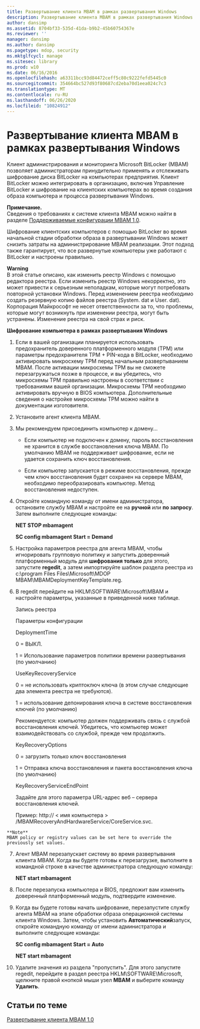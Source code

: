 ```yaml
---
title: Развертывание клиента MBAM в рамках развертывания Windows
description: Развертывание клиента MBAM в рамках развертывания Windows
author: dansimp
ms.assetid: 8704bf33-535d-41da-b9b2-45b60754367e
ms.reviewer: ''
manager: dansimp
ms.author: dansimp
ms.pagetype: mdop, security
ms.mktglfcycl: manage
ms.sitesec: library
ms.prod: w10
ms.date: 06/16/2016
ms.openlocfilehash: a63311bcc93d84472ceff5c80c9222fefd5445c0
ms.sourcegitcommit: 354664bc527d93f80687cd2eba70d1eea024c7c3
ms.translationtype: MT
ms.contentlocale: ru-RU
ms.lasthandoff: 06/26/2020
ms.locfileid: "10824912"
---
```

# Развертывание клиента MBAM в рамках развертывания Windows


Клиент администрирования и мониторинга Microsoft BitLocker (MBAM) позволяет администраторам принудительно применять и отслеживать шифрование диска BitLocker на компьютерах предприятия. Клиент BitLocker можно интегрировать в организацию, включив Управление BitLocker и шифрование на клиентских компьютерах во время создания образа компьютера и процесса развертывания Windows.

**Примечание.**  
Сведения о требованиях к системе клиента MBAM можно найти в разделе [Поддерживаемые конфигурации MBAM 1,0](mbam-10-supported-configurations.md).



Шифрование клиентских компьютеров с помощью BitLocker во время начальной стадии обработки образа в развертывании Windows может снизить затраты на администрирование MBAM реализации. Этот подход также гарантирует, что все развернутые компьютеры уже работают с BitLocker и настроены правильно.

**Warning**  
В этой статье описано, как изменить реестр Windows с помощью редактора реестра. Если изменить реестр Windows некорректно, это может привести к серьезным неполадкам, которые могут потребовать повторной установки Windows. Перед изменением реестра необходимо создать резервную копию файлов реестра (System. dat и User. dat). Корпорация Майкрософт не несет ответственности за то, что проблемы, которые могут возникнуть при изменении реестра, могут быть устранены. Изменение реестра на свой страх и риск.



**Шифрование компьютера в рамках развертывания Windows**

1.  Если в вашей организации планируется использовать предохранитель доверенного платформенного модуля (TPM) или параметры предохранителя TPM + PIN-кода в BitLocker, необходимо активировать микросхему TPM перед начальным развертыванием MBAM. После активации микросхемы TPM вы не сможете перезагружаться позже в процессе, и вы убедитесь, что микросхемы TPM правильно настроены в соответствии с требованиями вашей организации. Микросхемы TPM необходимо активировать вручную в BIOS компьютера. Дополнительные сведения о настройке микросхемы TPM можно найти в документации изготовителя.

2.  Установите агент клиента MBAM.

3.  Мы рекомендуем присоединить компьютер к домену...

    -   Если компьютер не подключен к домену, пароль восстановления не хранится в службе восстановления ключа MBAM. По умолчанию MBAM не поддерживает шифрование, если не удается сохранить ключ восстановления.

    -   Если компьютер запускается в режиме восстановления, прежде чем ключ восстановления будет сохранен на сервере MBAM, необходимо переобразировать компьютер. Метод восстановления недоступен.

4.  Откройте командную команду от имени администратора, остановите службу MBAM и настройте ее на **ручной** или **по запросу**. Затем выполните следующие команды:

    **NET STOP mbamagent**

    **SC config mbamagent Start = Demand**

5.  Настройка параметров реестра для агента MBAM, чтобы игнорировать групповую политику и запустить доверенный платформенный модуль для **шифрования только** для этого, запустите **regedit**, а затем импортируйте шаблон раздела реестра из c:\\program Files Files\\Microsoft\\MDOP MBAM\\MBAMDeploymentKeyTemplate.reg.

6.  В regedit перейдите на HKLM\\SOFTWARE\\Microsoft\\MBAM и настройте параметры, указанные в приведенной ниже таблице.

    Запись реестра

    Параметры конфигурации

    DeploymentTime

    0 = ВЫКЛ.

    1 = Использование параметров политики времени развертывания (по умолчанию)

    UseKeyRecoveryService

    0 = не использовать криптоключ ключа (в этом случае следующие два элемента реестра не требуются).

    1 = использование депонирования ключа в системе восстановления ключей (по умолчанию)

    Рекомендуется: компьютер должен поддерживать связь с службой восстановления ключей. Убедитесь, что компьютер может взаимодействовать со службой, прежде чем продолжить.

    KeyRecoveryOptions

    0 = загрузить только ключ восстановления

    1 = Отправка ключа восстановления и пакета восстановления ключа (по умолчанию)

    KeyRecoveryServiceEndPoint

    Задайте для этого параметра URL-адрес веб – сервера восстановления ключей.

    Пример: http:// &lt; имя компьютера &gt; /MBAMRecoveryAndHardwareService/CoreService.svc.



~~~
**Note**  
MBAM policy or registry values can be set here to override the previously set values.
~~~



7. Агент MBAM перезапускает систему во время развертывания клиента MBAM. Когда вы будете готовы к перезагрузке, выполните в командной строке в качестве администратора следующую команду:

   **NET start mbamagent**

8. После перезапуска компьютера и BIOS, предложит вам изменить доверенный платформенный модуль, подтвердите изменение.

9. Когда вы будете готовы начать шифрование, перезапустите службу агента MBAM на этапе обработки образа операционной системы клиента Windows. Затем, чтобы установить **Автоматический**запуск, откройте командную команду от имени администратора и выполните следующие команды:

   **SC config mbamagent Start = Auto**

   **NET start mbamagent**

10. Удалите значения из раздела "пропустить". Для этого запустите regedit, перейдите в раздел реестра HKLM\\SOFTWARE\\Microsoft, щелкните правой кнопкой мыши узел **MBAM** и выберите команду **Удалить**.

## Статьи по теме


[Развертывание клиента MBAM 1.0](deploying-the-mbam-10-client.md)









